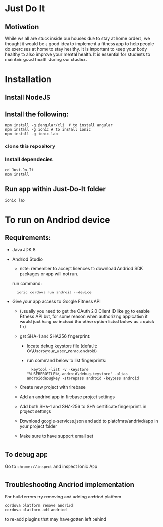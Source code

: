 # Just Do It

## Motivation
While we all are stuck inside our houses due to stay at home orders, we thought it would be a good idea to implement a fitness app to help people do exercises at home to stay healthy. It is important to keep your body healthy to also improve your mental health. It is essential for students to maintain good health during our studies.

# Installation

## Install NodeJS
## Install the following:

    npm install -g @angular/cli  # to install angular
    npm install -g ionic # to install ionic
    npm install -g ionic-lab

### clone this repository

### Install dependecies
    
    cd Just-Do-It
    npm install

## Run app within Just-Do-It folder
    ionic lab

# To run on Andriod device

## Requirements: 
- Java JDK 8
- Andriod Studio 
    - note: remember to accept lisences to download Andriod SDK packages or app will not run.

    run command: 
    
        ionic cordova run android --device 

- Give your app access to Google Fitness API
    - (usually you need to get the OAuth 2.0 Client ID like [so](https://developers.google.com/fit/android/get-api-key) to enable Fitness API but, for some reason when authorizing applcation it would just hang so instead the other option listed below as a quick fix)

    - get SHA-1 and SHA256 fingerprint:
        - locate debug keystore file (default: C:\Users\your_user_name\.android\)
        - run command below to list fingerprints:

                keytool -list -v -keystore "%USERPROFILE%\.android\debug.keystore" -alias androiddebugkey -storepass android -keypass android
    - Create new project with firebase
    - Add an andriod app in firebase project settings
    - Add both SHA-1 and SHA-256 to SHA certificate fingerprints in project settings
    - Download google-services.json and add to platofmrs/andriod/app in your project folder
    - Make sure to have support email set

#

## To debug app

Go to ``` chrome://inspect ``` and inspect Ionic App

#

## Troubleshooting Andriod implementation

For build errors try removing and adding andriod platform
    
    cordova platform remove andriod
    cordova platform add andriod

to re-add plugins that may have gotten left behind

